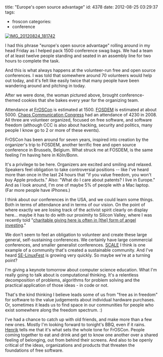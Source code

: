 title: "Europe's open source advantage"
id: 4378
date: 2012-08-25 03:29:37
tags: 
- froscon
categories: 
- conference

[![](http://www.chesnok.com/daily/wp-content/uploads/2012/08/IMG_20120824_181742-225x300.jpg "IMG_20120824_181742")](http://www.chesnok.com/daily/wp-content/uploads/2012/08/IMG_20120824_181742.jpg)

I had this phrase "europe's open source advantage" rolling around in my head Friday as I helped pack 1500 conference swag bags. We had a team of at least twelve people standing and seated in an assembly line for two hours to complete the task.

And this is what always happens at the volunteer-run free and open source conferences. I was told that somewhere around 70 volunteers would help out today, and it's felt like easily twice that many people have been wandering around and pitching in today. 

After we were done, the woman pictured above, brought conference-themed cookies that she bakes every year for the organizing team.

Attendance at [FrOSCon](http://www.froscon.de/en/home/) is estimated at 1500\. [FOSDEM](https://fosdem.org/) is estimated at about 5000\. [Chaos Communication Congress](http://events.ccc.de/2012/08/03/call-for-participation-for-29th-chaos-communication-congress/) had an attendance of 4230 in 2008\. All three are volunteer organized, focused on free software, and software freedom (although CCC is also about hacking, security and politics, many people I know go to 2 or more of these events). 

FrOSCon has been around for seven years, inspired into creation by the organizer's trip to FOSDEM, another terrific free and open source conference in Brussels, Belgium. What struck me at FOSDEM, is the same feeling I'm having here in Köln/Bonn.

It's a privilege to be here. Organizers are excited and smiling and relaxed. Speakers feel obligation to take controversial positions -- like I've heard more than once in the last 24 hours that "if you value freedom, you won't buy Apple products." Also: "What do I care about patents? I live in Europe." And as I look around, I'm one of maybe 5% of people with a Mac laptop. (Far more people have iPhones.)

I think about our conferences in the USA, and we could learn some things. Both in terms of attendance and in terms of our vision. On the point of where exactly we are losing track of the activist spirit clearly on display here... maybe it has to do with our proximity to Silicon Valley, where I was recently told "[charitable giving here is often in [the] form of angel investing](https://twitter.com/semil/status/237594817864019968)." 

We don't seem to feel an obligation to volunteer and create these large general, self-sustaining conferences. We certainly have large commercial conferences, and smaller generalist conferences. [SCALE](http://www.socallinuxexpo.org/scale11x/) I think is one example of a community that's created a sustainable community. And I've heard [SE-LinuxFest](http://www.southeastlinuxfest.org/) is growing very quickly. So maybe we're at a turning point?

I'm giving a keynote tomorrow about computer science education. What I'm really going to talk about is computational thinking. It's a relentless decomposition of problems, algorithms for problem solving and the practical application of those ideas - in code or not.

That's the kind thinking I believe leads some of us from "free as in freedom" for software to the value judgements about individual hardware purchases. Or, sometimes it leads us to find space in our communities for people who exist somewhere along the freedom spectrum. :)

I've had a chance to catch up with old friends, and make more than a few new ones. Mostly I'm looking forward to tonight's BBQ, even if it rains. [Henrik](http://openlife.cc) tells me that it's what sets the whole tone for FrOSCon. People coming together to eat and drink and get to know one another over a shared feeling of belonging, out from behind their screens. And also to be openly critical of the ideas, organizations and products that threaten the foundations of free software. 
